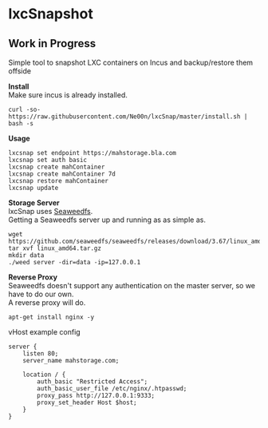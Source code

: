 # lxcSnapshot
## Work in Progress
Simple tool to snapshot LXC containers on Incus and backup/restore them offside

**Install**<br>
Make sure incus is already installed.<br>
```
curl -so- https://raw.githubusercontent.com/Ne00n/lxcSnap/master/install.sh | bash -s
```

**Usage**<br>
```
lxcsnap set endpoint https://mahstorage.bla.com
lxcsnap set auth basic
lxcsnap create mahContainer
lxcsnap create mahContainer 7d
lxcsnap restore mahContainer
lxcsnap update
```

**Storage Server**<br>
lxcSnap uses [Seaweedfs](https://github.com/seaweedfs/seaweedfs).<br>
Getting a Seaweedfs server up and running as as simple as.<br>
```
wget https://github.com/seaweedfs/seaweedfs/releases/download/3.67/linux_amd64.tar.gz
tar xvf linux_amd64.tar.gz
mkdir data
./weed server -dir=data -ip=127.0.0.1
```

**Reverse Proxy**<br>
Seaweedfs doesn't support any authentication on the master server, so we have to do our own.<br>
A reverse proxy will do.<br>
```
apt-get install nginx -y
```
vHost example config
```
server {
    listen 80;
    server_name mahstorage.com;

    location / {
        auth_basic "Restricted Access";
        auth_basic_user_file /etc/nginx/.htpasswd;
        proxy_pass http://127.0.0.1:9333;
        proxy_set_header Host $host;
    }
}
```